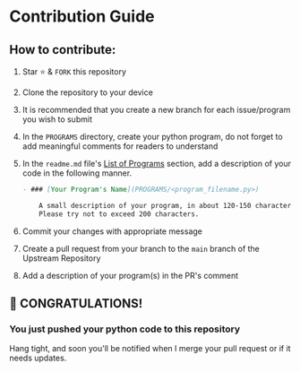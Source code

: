 # Contribution Guide

## How to contribute:

1. Star ⭐ & `FORK` this repository
2. Clone the repository to your device
3. It is recommended that you create a new branch for each issue/program you wish to submit
4. In the `PROGRAMS` directory, create your python program, do not forget to add meaningful comments for readers to understand
5. In the `readme.md` file's [List of Programs](https://github.com/Anikate-De/pydophile#-list-of-programs) section, add a description of your code in the following manner.

    ```md
    - ### [Your Program's Name](PROGRAMS/<program_filename.py>)

        A small description of your program, in about 120-150 characters.
        Please try not to exceed 200 characters.
    ``` 

6. Commit your changes with appropriate message
7. Create a pull request from your branch to the `main` branch of the Upstream Repository
8. Add a description of your program(s) in the PR's comment

## 🥳 CONGRATULATIONS!

### You just pushed your python code to this repository

Hang tight, and soon you'll be notified when I merge your pull request or if it needs updates.
